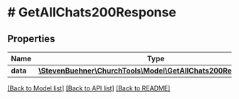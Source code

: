 # # GetAllChats200Response

## Properties

Name | Type | Description | Notes
------------ | ------------- | ------------- | -------------
**data** | [**\StevenBuehner\ChurchTools\Model\GetAllChats200ResponseData**](GetAllChats200ResponseData.md) |  | [optional]

[[Back to Model list]](../../README.md#models) [[Back to API list]](../../README.md#endpoints) [[Back to README]](../../README.md)
